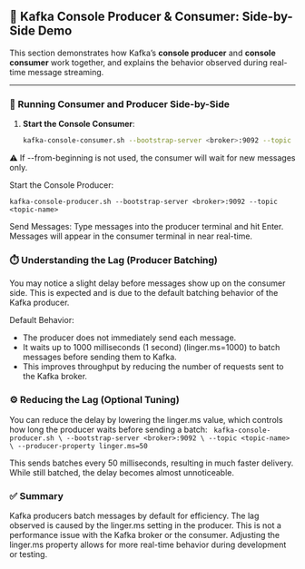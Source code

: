 ## 📝 Kafka Console Producer & Consumer: Side-by-Side Demo

This section demonstrates how Kafka’s **console producer** and **console consumer** work together, and explains the behavior observed during real-time message streaming.

---

### 🔄 Running Consumer and Producer Side-by-Side

1. **Start the Console Consumer**:
   ```bash
   kafka-console-consumer.sh --bootstrap-server <broker>:9092 --topic <topic-name>
⚠️ If --from-beginning is not used, the consumer will wait for new messages only.

Start the Console Producer:

`kafka-console-producer.sh --bootstrap-server <broker>:9092 --topic <topic-name>`

Send Messages:
Type messages into the producer terminal and hit Enter.
Messages will appear in the consumer terminal in near real-time.

### ⏱️ Understanding the Lag (Producer Batching)
You may notice a slight delay before messages show up on the consumer side. This is expected and is due to the default batching behavior of the Kafka producer.

Default Behavior:
- The producer does not immediately send each message.
- It waits up to 1000 milliseconds (1 second) (linger.ms=1000) to batch messages before sending them to Kafka.
- This improves throughput by reducing the number of requests sent to the Kafka broker.

### ⚙️ Reducing the Lag (Optional Tuning)
You can reduce the delay by lowering the linger.ms value, which controls how long the producer waits before sending a batch:
`
kafka-console-producer.sh \
--bootstrap-server <broker>:9092 \
--topic <topic-name> \
--producer-property linger.ms=50`

This sends batches every 50 milliseconds, resulting in much faster delivery. While still batched, the delay becomes almost unnoticeable.

### ✅ Summary
Kafka producers batch messages by default for efficiency.
The lag observed is caused by the linger.ms setting in the producer.
This is not a performance issue with the Kafka broker or the consumer.
Adjusting the linger.ms property allows for more real-time behavior during development or testing.
